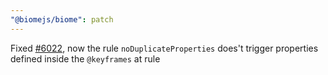 ```yaml
---
"@biomejs/biome": patch
---
```


Fixed [#6022](https://github.com/biomejs/biome/issues/6022), now the rule `noDuplicateProperties` does't trigger properties defined inside the `@keyframes` at rule
